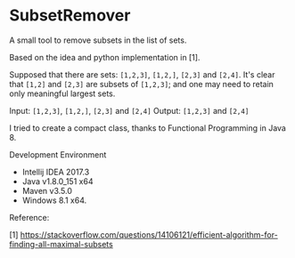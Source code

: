 # SubsetRemover
A small tool to remove subsets in the list of sets.

Based on the idea and python implementation in [1].

Supposed that there are sets: `[1,2,3]`, `[1,2,]`, `[2,3]` and `[2,4]`. It's clear that `[1,2]` and `[2,3]` are subsets of `[1,2,3]`; and one may need to retain only meaningful largest sets.

Input: `[1,2,3]`, `[1,2,]`, `[2,3]` and `[2,4]`
Output: `[1,2,3]` and `[2,4]`

I tried to create a compact class, thanks to Functional Programming in Java 8.

Development Environment

+ Intellij IDEA 2017.3
+ Java v1.8.0_151 x64
+ Maven v3.5.0
+ Windows 8.1 x64.

Reference:

[1] https://stackoverflow.com/questions/14106121/efficient-algorithm-for-finding-all-maximal-subsets
